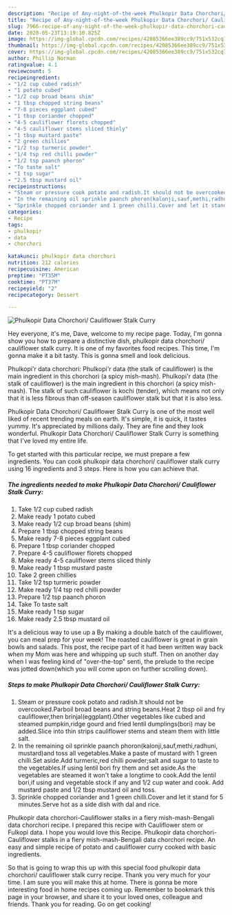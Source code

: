 ```yaml
---
description: "Recipe of Any-night-of-the-week Phulkopir Data Chorchori/ Cauliflower Stalk Curry"
title: "Recipe of Any-night-of-the-week Phulkopir Data Chorchori/ Cauliflower Stalk Curry"
slug: 7966-recipe-of-any-night-of-the-week-phulkopir-data-chorchori-cauliflower-stalk-curry
date: 2020-05-23T13:19:10.825Z
image: https://img-global.cpcdn.com/recipes/42085366ee389cc9/751x532cq70/phulkopir-data-chorchori-cauliflower-stalk-curry-recipe-main-photo.jpg
thumbnail: https://img-global.cpcdn.com/recipes/42085366ee389cc9/751x532cq70/phulkopir-data-chorchori-cauliflower-stalk-curry-recipe-main-photo.jpg
cover: https://img-global.cpcdn.com/recipes/42085366ee389cc9/751x532cq70/phulkopir-data-chorchori-cauliflower-stalk-curry-recipe-main-photo.jpg
author: Phillip Norman
ratingvalue: 4.1
reviewcount: 5
recipeingredient:
- "1/2 cup cubed radish"
- "1 potato cubed"
- "1/2 cup broad beans shim"
- "1 tbsp chopped string beans"
- "7-8 pieces eggplant cubed"
- "1 tbsp coriander chopped"
- "4-5 cauliflower florets chopped"
- "4-5 cauliflower stems sliced thinly"
- "1 tbsp mustard paste"
- "2 green chillies"
- "1/2 tsp turmeric powder"
- "1/4 tsp red chilli powder"
- "1/2 tsp paanch phoron"
- "To taste salt"
- "1 tsp sugar"
- "2.5 tbsp mustard oil"
recipeinstructions:
- "Steam or pressure cook potato and radish.It should not be overcooked.Parboil broad beans and string beans.Heat 2 tbsp oil and fry cauliflower,then brinjal(eggplant).Other vegetables like cubed and steamed pumpkin,ridge gourd and fried lentil dumplings(bori) may be added.Slice into thin strips cauliflower stems and steam them with little salt."
- "In the remaining oil sprinkle paanch phoron(kalonji,sauf,methi,radhuni, mustard)and toss all vegetables.Make a paste of mustard with 1 green chilli.Set aside.Add turmeric,red chilli powder;salt and sugar to taste to the vegetables.If using lentil bori fry them and set aside.As the vegetables are steamed it won&#39;t take a longtime to cook.Add the lentil bori,if using and vegetable stock if any and 1/2 cup water and cook. Add mustard paste and 1/2 tbsp mustard oil and toss."
- "Sprinkle chopped coriander and 1 green chilli.Cover and let it stand for 5 minutes.Serve hot as a side dish with dal and rice."
categories:
- Recipe
tags:
- phulkopir
- data
- chorchori

katakunci: phulkopir data chorchori 
nutrition: 212 calories
recipecuisine: American
preptime: "PT35M"
cooktime: "PT37M"
recipeyield: "2"
recipecategory: Dessert

---
```



![Phulkopir Data Chorchori/ Cauliflower Stalk Curry](https://img-global.cpcdn.com/recipes/42085366ee389cc9/751x532cq70/phulkopir-data-chorchori-cauliflower-stalk-curry-recipe-main-photo.jpg)

Hey everyone, it's me, Dave, welcome to my recipe page. Today, I'm gonna show you how to prepare a distinctive dish, phulkopir data chorchori/ cauliflower stalk curry. It is one of my favorites food recipes. This time, I'm gonna make it a bit tasty. This is gonna smell and look delicious.

Phulkopi&#39;r data chorchori: Phulkopi&#39;r data (the stalk of cauliflower) is the main ingredient in this chorchori (a spicy mish-mash). Phulkopi&#39;r data (the stalk of cauliflower) is the main ingredient in this chorchori (a spicy mish-mash). The stalk of such cauliflower is kochi (tender), which means not only that it is less fibrous than off-season cauliflower stalk but that it is also less.

Phulkopir Data Chorchori/ Cauliflower Stalk Curry is one of the most well liked of recent trending meals on earth. It's simple, it is quick, it tastes yummy. It's appreciated by millions daily. They are fine and they look wonderful. Phulkopir Data Chorchori/ Cauliflower Stalk Curry is something that I've loved my entire life.


To get started with this particular recipe, we must prepare a few ingredients. You can cook phulkopir data chorchori/ cauliflower stalk curry using 16 ingredients and 3 steps. Here is how you can achieve that.

<!--inarticleads1-->

##### The ingredients needed to make Phulkopir Data Chorchori/ Cauliflower Stalk Curry:

1. Take 1/2 cup cubed radish
1. Make ready 1 potato cubed
1. Make ready 1/2 cup broad beans (shim)
1. Prepare 1 tbsp chopped string beans
1. Make ready 7-8 pieces eggplant cubed
1. Prepare 1 tbsp coriander chopped
1. Prepare 4-5 cauliflower florets chopped
1. Make ready 4-5 cauliflower stems sliced thinly
1. Make ready 1 tbsp mustard paste
1. Take 2 green chillies
1. Take 1/2 tsp turmeric powder
1. Make ready 1/4 tsp red chilli powder
1. Prepare 1/2 tsp paanch phoron
1. Take To taste salt
1. Make ready 1 tsp sugar
1. Make ready 2.5 tbsp mustard oil


It&#39;s a delicious way to use up a By making a double batch of the cauliflower, you can meal prep for your week! The roasted cauliflower is great in grain bowls and salads. This post, the recipe part of it had been written way back when my Mom was here and whipping up such stuff. Then on another day when I was feeling kind of &#34;over-the-top&#34; senti, the prelude to the recipe was jotted down(which you will come upon on further scrolling down). 

<!--inarticleads2-->

##### Steps to make Phulkopir Data Chorchori/ Cauliflower Stalk Curry:

1. Steam or pressure cook potato and radish.It should not be overcooked.Parboil broad beans and string beans.Heat 2 tbsp oil and fry cauliflower,then brinjal(eggplant).Other vegetables like cubed and steamed pumpkin,ridge gourd and fried lentil dumplings(bori) may be added.Slice into thin strips cauliflower stems and steam them with little salt.
1. In the remaining oil sprinkle paanch phoron(kalonji,sauf,methi,radhuni, mustard)and toss all vegetables.Make a paste of mustard with 1 green chilli.Set aside.Add turmeric,red chilli powder;salt and sugar to taste to the vegetables.If using lentil bori fry them and set aside.As the vegetables are steamed it won&#39;t take a longtime to cook.Add the lentil bori,if using and vegetable stock if any and 1/2 cup water and cook. Add mustard paste and 1/2 tbsp mustard oil and toss.
1. Sprinkle chopped coriander and 1 green chilli.Cover and let it stand for 5 minutes.Serve hot as a side dish with dal and rice.


Phulkopir data chorchori-Cauliflower stalks in a fiery mish-mash-Bengali data chorchori recipe. I prepared this recipe with Cauliflower stem or Fulkopi data. I hope you would love this Recipe. Phulkopir data chorchori-Cauliflower stalks in a fiery mish-mash-Bengali data chorchori recipe. An easy and simple recipe of potato and cauliflower curry cooked with basic ingredients. 

So that is going to wrap this up with this special food phulkopir data chorchori/ cauliflower stalk curry recipe. Thank you very much for your time. I am sure you will make this at home. There is gonna be more interesting food in home recipes coming up. Remember to bookmark this page in your browser, and share it to your loved ones, colleague and friends. Thank you for reading. Go on get cooking!
